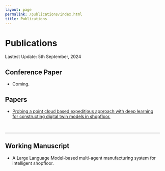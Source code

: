 ```yaml
---
layout: page
permalink: /publications/index.html
title: Publications
---
```


# Publications

Lastest Update: 5th September, 2024

## Conference Paper

- Coming.


## Papers

- [Probing a point cloud based expeditious approach with deep learning for constructing digital twin models in shopfloor.](https://doi.org/10.1016/j.aei.2024.102748)

<br>

---

## Working Manuscript

- A Large Language Model-based multi-agent manufacturing system for intelligent shopfloor.

